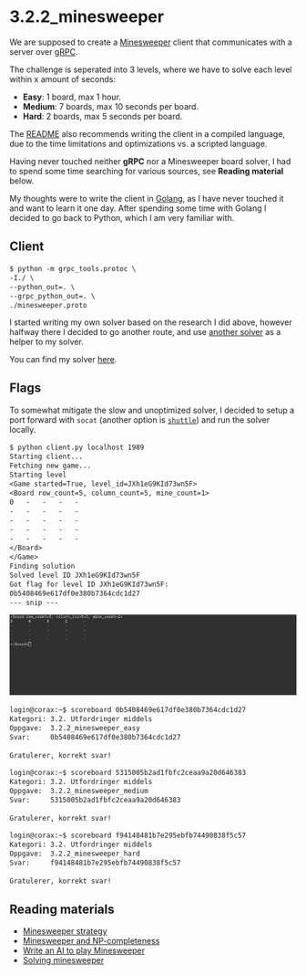 # 3.2.2_minesweeper
We are supposed to create a [Minesweeper](https://en.wikipedia.org/wiki/Minesweeper_(video_game)) client that communicates with a server over [gRPC](https://grpc.io/).

The challenge is seperated into 3 levels, where we have to solve each level within x amount of seconds:
- **Easy**: 1 board, max 1 hour.
- **Medium**: 7 boards, max 10 seconds per board.
- **Hard**: 2 boards, max 5 seconds per board.

The [README](LESMEG.md) also recommends writing the client in a compiled language, due to the time limitations and optimizations vs. a scripted language.

Having never touched neither **gRPC** nor a Minesweeper board solver, I had to spend some time searching for various sources, see **Reading material** below.

My thoughts were to write the client in [Golang](https://golang.org/), as I have never touched it and want to learn it one day. After spending some time with Golang I decided to go back to Python, which I am very familiar with. 


## Client

```shell
$ python -m grpc_tools.protoc \
-I./ \
--python_out=. \
--grpc_python_out=. \
./minesweeper.proto
```

I started writing my own solver based on the research I did above, however halfway there I decided to go another route, and use [another solver](https://github.com/madewokherd/mines) as a helper to my solver.

You can find my solver [here](./client.py).

## Flags

To somewhat mitigate the slow and unoptimized solver, I decided to setup a port forward with `socat` (another option is [`shuttle`](https://github.com/sshuttle/sshuttle)) and run the solver locally.

```shell
$ python client.py localhost 1989
Starting client...
Fetching new game...
Starting level
<Game started=True, level_id=JXh1eG9KId73wn5F>
<Board row_count=5, column_count=5, mine_count=1>
0	-	-	-	-
-	-	-	-	-
-	-	-	-	-
-	-	-	-	-
-	-	-	-	-
</Board>
</Game>
Finding solution
Solved level ID JXh1eG9KId73wn5F
Got flag for level ID JXh1eG9KId73wn5F: 0b5408469e617df0e380b7364cdc1d27
--- snip ---
```
![92026d86ccd541bbb08bc89946504894.gif](./screenshots/92026d86ccd541bbb08bc89946504894.gif)

```shell
login@corax:~$ scoreboard 0b5408469e617df0e380b7364cdc1d27
Kategori: 3.2. Utfordringer middels
Oppgave:  3.2.2_minesweeper_easy
Svar:     0b5408469e617df0e380b7364cdc1d27

Gratulerer, korrekt svar!
```
```shell
login@corax:~$ scoreboard 5315005b2ad1fbfc2ceaa9a20d646383
Kategori: 3.2. Utfordringer middels
Oppgave:  3.2.2_minesweeper_medium
Svar:     5315005b2ad1fbfc2ceaa9a20d646383

Gratulerer, korrekt svar!
```
```shell
login@corax:~$ scoreboard f94148481b7e295ebfb74490838f5c57
Kategori: 3.2. Utfordringer middels
Oppgave:  3.2.2_minesweeper_hard
Svar:     f94148481b7e295ebfb74490838f5c57

Gratulerer, korrekt svar!
```

## Reading materials
- [Minesweeper strategy](http://www.minesweeper.info/wiki/Strategy)
- [Minesweeper and NP-completeness](http://web.mat.bham.ac.uk/R.W.Kaye/minesw/ordmsw.htm)
- [Write an AI to play Minesweeper](https://cs50.harvard.edu/ai/2020/projects/1/minesweeper/)
- [Solving minesweeper](https://danamlund.dk/minesweeper_solver/#org836c750)
